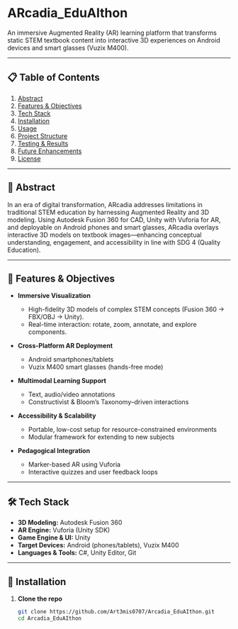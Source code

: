 # ARcadia_EduAIthon

An immersive Augmented Reality (AR) learning platform that transforms static STEM textbook content into interactive 3D experiences on Android devices and smart glasses (Vuzix M400).

---

## 📋 Table of Contents

1. [Abstract](#abstract)  
2. [Features & Objectives](#features--objectives)  
3. [Tech Stack](#tech-stack)  
4. [Installation](#installation)  
5. [Usage](#usage)  
6. [Project Structure](#project-structure)  
7. [Testing & Results](#testing--results)  
8. [Future Enhancements](#future-enhancements)  
9. [License](#license)  

---

## 📝 Abstract

In an era of digital transformation, ARcadia addresses limitations in traditional STEM education by harnessing Augmented Reality and 3D modeling. Using Autodesk Fusion 360 for CAD, Unity with Vuforia for AR, and deployable on Android phones and smart glasses, ARcadia overlays interactive 3D models on textbook images—enhancing conceptual understanding, engagement, and accessibility in line with SDG 4 (Quality Education).

---

## 🎯 Features & Objectives

- **Immersive Visualization**  
  - High-fidelity 3D models of complex STEM concepts (Fusion 360 → FBX/OBJ → Unity).  
  - Real-time interaction: rotate, zoom, annotate, and explore components.

- **Cross-Platform AR Deployment**  
  - Android smartphones/tablets  
  - Vuzix M400 smart glasses (hands-free mode)

- **Multimodal Learning Support**  
  - Text, audio/video annotations  
  - Constructivist & Bloom’s Taxonomy–driven interactions

- **Accessibility & Scalability**  
  - Portable, low-cost setup for resource-constrained environments  
  - Modular framework for extending to new subjects

- **Pedagogical Integration**  
  - Marker-based AR using Vuforia  
  - Interactive quizzes and user feedback loops

---

## 🛠️ Tech Stack

- **3D Modeling:** Autodesk Fusion 360  
- **AR Engine:** Vuforia (Unity SDK)  
- **Game Engine & UI:** Unity  
- **Target Devices:** Android (phones/tablets), Vuzix M400  
- **Languages & Tools:** C#, Unity Editor, Git  

---

## 🚀 Installation

1. **Clone the repo**  
   ```bash
   git clone https://github.com/Art3mis0707/Arcadia_EduAIthon.git
   cd Arcadia_EduAIthon
